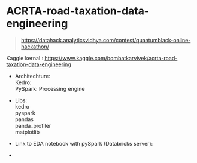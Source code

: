 # ACRTA-road-taxation-data-engineering

> https://datahack.analyticsvidhya.com/contest/quantumblack-online-hackathon/  

Kaggle kernal : https://www.kaggle.com/bombatkarvivek/acrta-road-taxation-data-engineering  

- Architechture:  
Kedro:   
PySpark: Processing engine    

- Libs:    
kedro  
pyspark   
pandas  
panda_profiler  
matplotlib  


- Link to EDA notebook with pySpark (Databricks server):    
 

- 
